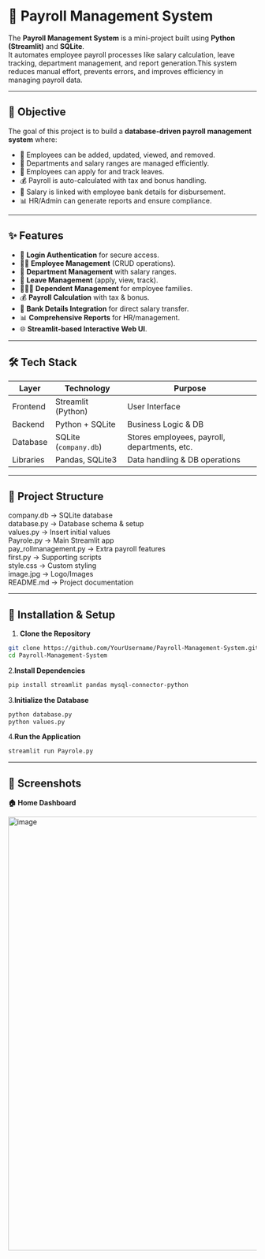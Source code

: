 # 💼 Payroll Management System 

The **Payroll Management System** is a mini-project built using **Python (Streamlit)** and **SQLite**.  
It automates employee payroll processes like salary calculation, leave tracking, department management, and report generation.This system reduces manual effort, prevents errors, and improves efficiency in managing payroll data.

---

## 🎯 Objective
The goal of this project is to build a **database-driven payroll management system** where:
- 👤 Employees can be added, updated, viewed, and removed.  
- 🏢 Departments and salary ranges are managed efficiently.  
- 📅 Employees can apply for and track leaves.  
- 💰 Payroll is auto-calculated with tax and bonus handling.  
- 🏦 Salary is linked with employee bank details for disbursement.  
- 📊 HR/Admin can generate reports and ensure compliance.  

---

## ✨ Features
- 🔐 **Login Authentication** for secure access.  
- 👨‍💼 **Employee Management** (CRUD operations).  
- 🏢 **Department Management** with salary ranges.  
- 📅 **Leave Management** (apply, view, track).  
- 👨‍👩‍👧 **Dependent Management** for employee families.  
- 💰 **Payroll Calculation** with tax & bonus.  
- 🏦 **Bank Details Integration** for direct salary transfer.  
- 📊 **Comprehensive Reports** for HR/management.  
- 🌐 **Streamlit-based Interactive Web UI**.  

---

## 🛠️ Tech Stack
| Layer       | Technology         | Purpose |
|-------------|-------------------|---------|
| Frontend    | Streamlit (Python)| User Interface |
| Backend     | Python + SQLite   | Business Logic & DB |
| Database    | SQLite (`company.db`) | Stores employees, payroll, departments, etc. |
| Libraries   | Pandas, SQLite3   | Data handling & DB operations |

---

## 📂 Project Structure  

company.db → SQLite database  
database.py → Database schema & setup  
values.py → Insert initial values  
Payrole.py → Main Streamlit app  
pay_rollmanagement.py → Extra payroll features  
first.py → Supporting scripts  
style.css → Custom styling  
image.jpg → Logo/Images  
README.md → Project documentation  

---

## 🚀 Installation & Setup  

1. **Clone the Repository**
```bash
git clone https://github.com/YourUsername/Payroll-Management-System.git
cd Payroll-Management-System
```

2.**Install Dependencies**
```bash
pip install streamlit pandas mysql-connector-python
```

3.**Initialize the Database**
```bash
python database.py
python values.py
```
4.**Run the Application**
```bash
streamlit run Payrole.py
```
---

## 📸 Screenshots

**🏠 Home Dashboard**

<img width="1742" height="880" alt="image" src="https://github.com/user-attachments/assets/846fecb1-96c5-4267-8fad-ef3cf6f49039" />



